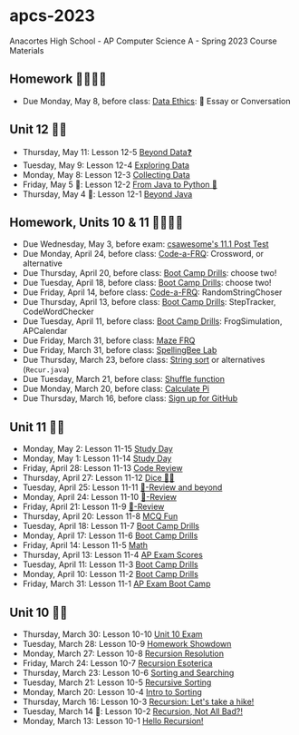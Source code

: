 # apcs-2023

Anacortes High School - AP Computer Science A - Spring 2023 Course Materials

## Homework 👩‍💻👨‍💻

- Due Monday, May 8, before class: [Data Ethics](unit12/12-1.md#homework): 📜 Essay or Conversation

## Unit 12 🧑‍🏫

- Thursday, May 11: Lesson 12-5 [Beyond Data❓](unit12/12-5.md)
- Tuesday, May 9: Lesson 12-4 [Exploring Data](unit12/12-4.md)
- Monday, May 8: Lesson 12-3 [Collecting Data](unit12/12-3.md)
- Friday, May 5 🌮: Lesson 12-2 [From Java to Python 🐍](unit12/12-2.md)
- Thursday, May 4 🌌: Lesson 12-1 [Beyond Java](unit12/12-1.md)

## Homework, Units 10 & 11 👩‍💻👨‍💻

- Due Wednesday, May 3, before exam: [csawesome's 11.1 Post Test](unit11/11-11.md#homework)
- Due Monday, April 24, before class: [Code-a-FRQ](unit11/11-9.md#homework): Crossword, or alternative
- Due Thursday, April 20, before class: [Boot Camp Drills](unit11/11-7.md#homework): choose two!
- Due Tuesday, April 18, before class: [Boot Camp Drills](unit11/11-6.md#homework): choose two!
- Due Friday, April 14, before class: [Code-a-FRQ](unit11/11-4.md#homework): RandomStringChoser
- Due Thursday, April 13, before class: [Boot Camp Drills](unit11/11-3.md#homework): StepTracker, CodeWordChecker
- Due Tuesday, April 11, before class: [Boot Camp Drills](unit11/11-2.md#homework): FrogSimulation, APCalendar
- Due Friday, March 31, before class: [Maze FRQ](unit10/10-6.md#homework-maze-frq)
- Due Friday, March 31, before class: [SpellingBee Lab](unit10/lab02bee/README.md)
- Due Thursday, March 23, before class: [String sort](unit10/10-5.md#homework) or alternatives (`Recur.java`)
- Due Tuesday, March 21, before class: [Shuffle function](unit10/10-4.md#homework)
- Due Monday, March 20, before class: [Calculate Pi](unit10/10-2.md#homework)
- Due Thursday, March 16, before class: [Sign up for GitHub](unit10/10-1.md#homework-sign-up-for-github)

## Unit 11 🧑‍🏫

- Monday, May 2: Lesson 11-15 [Study Day](unit11/11-15.md)
- Monday, May 1: Lesson 11-14 [Study Day](unit11/11-14.md)
- Friday, April 28: Lesson 11-13 [Code Review](unit11/11-13.md)
- Thursday, April 27: Lesson 11-12 [Dice 🎲🎲](unit11/11-12.md)
- Tuesday, April 25: Lesson 11-11 [🐝-Review and beyond](unit11/11-11.md)
- Monday, April 24: Lesson 11-10 [🐝-Review](unit11/11-10.md)
- Friday, April 21: Lesson 11-9 [🐝-Review](unit11/11-9.md)
- Thursday, April 20: Lesson 11-8 [MCQ Fun](unit11/11-8.md)
- Tuesday, April 18: Lesson 11-7 [Boot Camp Drills](unit11/11-7.md)
- Monday, April 17: Lesson 11-6 [Boot Camp Drills](unit11/11-6.md)
- Friday, April 14: Lesson 11-5 [Math](unit11/11-5.md)
- Thursday, April 13: Lesson 11-4 [AP Exam Scores](unit11/11-4.md)
- Tuesday, April 11: Lesson 11-3 [Boot Camp Drills](unit11/11-3.md)
- Monday, April 10: Lesson 11-2 [Boot Camp Drills](unit11/11-2.md)
- Friday, March 31: Lesson 11-1 [AP Exam Boot Camp](unit11/11-1.md)

## Unit 10 🧑‍🏫

- Thursday, March 30: Lesson 10-10 [Unit 10 Exam](unit10/10-10.md)
- Tuesday, March 28: Lesson 10-9 [Homework Showdown](unit10/10-9.md)
- Monday, March 27: Lesson 10-8 [Recursion Resolution](unit10/10-8.md)
- Friday, March 24: Lesson 10-7 [Recursion Esoterica](unit10/10-7.md)
- Thursday, March 23: Lesson 10-6 [Sorting and Searching](unit10/10-6.md)
- Tuesday, March 21: Lesson 10-5 [Recursive Sorting](unit10/10-5.md)
- Monday, March 20: Lesson 10-4 [Intro to Sorting](unit10/10-4.md)
- Thursday, March 16: Lesson 10-3 [Recursion: Let's take a hike!](unit10/10-3.md)
- Tuesday, March 14 🥧: Lesson 10-2 [Recursion, Not All Bad?!](unit10/10-2.md)
- Monday, March 13: Lesson 10-1 [Hello Recursion!](unit10/10-1.md)
